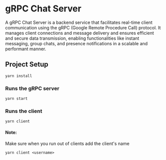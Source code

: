 # gRPC Chat Server

A gRPC Chat Server is a backend service that facilitates real-time client communication using the gRPC (Google Remote Procedure Call) protocol. It manages client connections and message delivery and ensures efficient and secure data transmission, enabling functionalities like instant messaging, group chats, and presence notifications in a scalable and performant manner.

## Project Setup

```
yarn install
```

### Runs the gRPC server

```
yarn start
```

### Runs the client

```
yarn client
```

#### Note: 
Make sure when you run out of clients add the client's name
```
yarn client <username>
```
